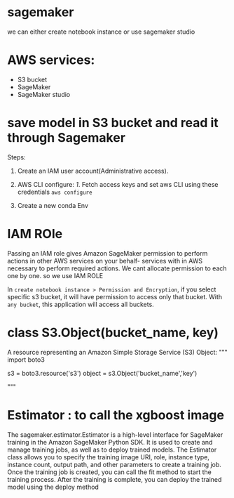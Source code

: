 # sagemaker

we can either create notebook instance or use sagemaker studio

# AWS services:

- S3 bucket
- SageMaker
- SageMaker studio

# save model in S3 bucket and read it through Sagemaker

Steps:

1. Create an IAM user account(Administrative access).
2. AWS CLI configure:
   _1_. Fetch access keys and set aws CLI using these credentials `aws configure`

3. Create a new conda Env

# IAM ROle

Passing an IAM role gives Amazon SageMaker permission to perform actions in other AWS services on your behalf- services with in AWS necessary to perform required actions. We cant allocate permission to each one by one. so we use IAM ROLE

In `create notebook instance > Permission and Encryption`, if you select specific s3 bucket, it will have permission to access only that bucket. With `any bucket`, this application will access all buckets.

# class S3.Object(bucket_name, key)

A resource representing an Amazon Simple Storage Service (S3) Object:
"""
import boto3

s3 = boto3.resource('s3')
object = s3.Object('bucket_name','key')

"""

# Estimator : to call the xgboost image

The sagemaker.estimator.Estimator is a high-level interface for SageMaker training in the Amazon SageMaker Python SDK. It is used to create and manage training jobs, as well as to deploy trained models. The Estimator class allows you to specify the training image URI, role, instance type, instance count, output path, and other parameters to create a training job. Once the training job is created, you can call the fit method to start the training process. After the training is complete, you can deploy the trained model using the deploy method

